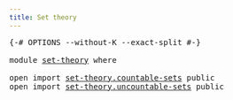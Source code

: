 ```yaml
---
title: Set theory
---
```


<pre class="Agda"><a id="36" class="Symbol">{-#</a> <a id="40" class="Keyword">OPTIONS</a> <a id="48" class="Pragma">--without-K</a> <a id="60" class="Pragma">--exact-split</a> <a id="74" class="Symbol">#-}</a>

<a id="79" class="Keyword">module</a> <a id="86" href="set-theory.html" class="Module">set-theory</a> <a id="97" class="Keyword">where</a>

<a id="104" class="Keyword">open</a> <a id="109" class="Keyword">import</a> <a id="116" href="set-theory.countable-sets.html" class="Module">set-theory.countable-sets</a> <a id="142" class="Keyword">public</a>
<a id="149" class="Keyword">open</a> <a id="154" class="Keyword">import</a> <a id="161" href="set-theory.uncountable-sets.html" class="Module">set-theory.uncountable-sets</a> <a id="189" class="Keyword">public</a>
</pre>